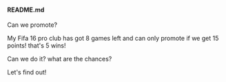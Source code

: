 #### README.md
Can we promote?

My Fifa 16 pro club has got 8 games left and can only promote if we get 15 points! that's 5 wins!


Can we do it? what are the chances? 

Let's find out!
